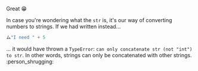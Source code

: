 Great :grin:

In case you're wondering what the `str` is, it's our way of converting numbers to strings. If we had written instead...

``` python
ム"I need " + 5
```

... it would have thrown a `TypeError`:  `can only concatenate str (not "int") to str`. In other words, strings can only be concatenated with other strings. :person_shrugging:
